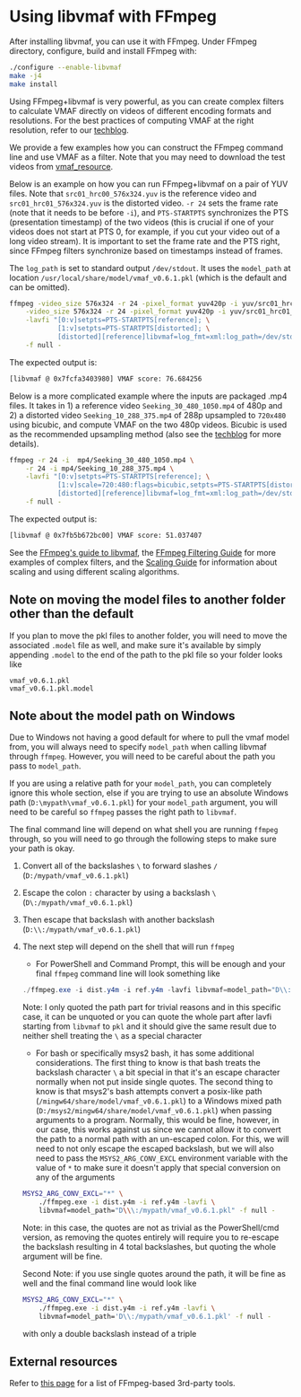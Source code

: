 # Using libvmaf with FFmpeg

After installing libvmaf, you can use it with FFmpeg. Under FFmpeg directory, configure, build and install FFmpeg with:

```bash
./configure --enable-libvmaf
make -j4
make install
```

Using FFmpeg+libvmaf is very powerful, as you can create complex filters to calculate VMAF directly on videos of different encoding formats and resolutions. For the best practices of computing VMAF at the right resolution, refer to our [techblog](https://medium.com/netflix-techblog/vmaf-the-journey-continues-44b51ee9ed12).

We provide a few examples how you can construct the FFmpeg command line and use VMAF as a filter. Note that you may need to download the test videos from [vmaf_resource](https://github.com/Netflix/vmaf_resource/tree/master/python/test/resource).

Below is an example on how you can run FFmpeg+libvmaf on a pair of YUV files. Note that `src01_hrc00_576x324.yuv` is the reference video and `src01_hrc01_576x324.yuv` is the distorted video. `-r 24` sets the frame rate (note that it needs to be before `-i`), and `PTS-STARTPTS` synchronizes the PTS (presentation timestamp) of the two videos (this is crucial if one of your videos does not start at PTS 0, for example, if you cut your video out of a long video stream). It is important to set the frame rate and the PTS right, since FFmpeg filters synchronize based on timestamps instead of frames.

The `log_path` is set to standard output `/dev/stdout`. It uses the `model_path` at location `/usr/local/share/model/vmaf_v0.6.1.pkl` (which is the default and can be omitted).

```bash
ffmpeg -video_size 576x324 -r 24 -pixel_format yuv420p -i yuv/src01_hrc00_576x324.yuv \
    -video_size 576x324 -r 24 -pixel_format yuv420p -i yuv/src01_hrc01_576x324.yuv \
    -lavfi "[0:v]setpts=PTS-STARTPTS[reference]; \
            [1:v]setpts=PTS-STARTPTS[distorted]; \
            [distorted][reference]libvmaf=log_fmt=xml:log_path=/dev/stdout:model_path=/usr/local/share/model/vmaf_v0.6.1.pkl" \
    -f null -
```

The expected output is:

```bash
[libvmaf @ 0x7fcfa3403980] VMAF score: 76.684256
```

Below is a more complicated example where the inputs are packaged .mp4 files. It takes in 1) a reference video `Seeking_30_480_1050.mp4` of 480p and 2) a distorted video `Seeking_10_288_375.mp4` of 288p upsampled to `720x480` using bicubic, and compute VMAF on the two 480p videos. Bicubic is used as the recommended upsampling method (also see the [techblog](https://medium.com/netflix-techblog/vmaf-the-journey-continues-44b51ee9ed12) for more details).

```bash
ffmpeg -r 24 -i  mp4/Seeking_30_480_1050.mp4 \
    -r 24 -i mp4/Seeking_10_288_375.mp4 \
    -lavfi "[0:v]setpts=PTS-STARTPTS[reference]; \
            [1:v]scale=720:480:flags=bicubic,setpts=PTS-STARTPTS[distorted]; \
            [distorted][reference]libvmaf=log_fmt=xml:log_path=/dev/stdout:model_path=/usr/local/share/model/vmaf_v0.6.1.pkl" \
    -f null -
```

The expected output is:

```bash
[libvmaf @ 0x7fb5b672bc00] VMAF score: 51.037407
```

See the [FFmpeg's guide to libvmaf](https://ffmpeg.org/ffmpeg-filters.html#libvmaf), the [FFmpeg Filtering Guide](https://trac.ffmpeg.org/wiki/FilteringGuide) for more examples of complex filters, and the [Scaling Guide](https://trac.ffmpeg.org/wiki/Scaling) for information about scaling and using different scaling algorithms.

## Note on moving the model files to another folder other than the default

If you plan to move the pkl files to another folder, you will need to move the associated `.model` file as well, and make sure it's available by simply appending `.model` to the end of the path to the pkl file so your folder looks like

```none
vmaf_v0.6.1.pkl
vmaf_v0.6.1.pkl.model
```

## Note about the model path on Windows

Due to Windows not having a good default for where to pull the vmaf model from, you will always need to specify `model_path` when calling libvmaf through `ffmpeg`. However, you will need to be careful about the path you pass to `model_path`.

If you are using a relative path for your `model_path`, you can completely ignore this whole section, else if you are trying to use an absolute Windows path (`D:\mypath\vmaf_v0.6.1.pkl`) for your `model_path` argument, you will need to be careful so `ffmpeg` passes the right path to `libvmaf`.

The final command line will depend on what shell you are running `ffmpeg` through, so you will need to go through the following steps to make sure your path is okay.

1. Convert all of the backslashes `\` to forward slashes `/` (`D:/mypath/vmaf_v0.6.1.pkl`)
2. Escape the colon `:` character by using a backslash `\` (`D\:/mypath/vmaf_v0.6.1.pkl`)
3. Then escape that backslash with another backslash (`D:\\:/mypath/vmaf_v0.6.1.pkl`)
4. The next step will depend on the shell that will run `ffmpeg`
    - For PowerShell and Command Prompt, this will be enough and your final `ffmpeg` command line will look something like

    ```powershell
    ./ffmpeg.exe -i dist.y4m -i ref.y4m -lavfi libvmaf=model_path="D\\:/mypath/vmaf_v0.6.1.pkl" -f null -
    ```

    Note: I only quoted the path part for trivial reasons and in this specific case, it can be unquoted or you can quote the whole part after lavfi starting from `libvmaf` to `pkl` and it should give the same result due to neither shell treating the `\` as a special character

    - For bash or specifically msys2 bash, it has some additional considerations. The first thing to know is that bash treats the backslash character `\` a bit special in that it's an escape character normally when not put inside single quotes. The second thing to know is that msys2's bash attempts convert a posix-like path (`/mingw64/share/model/vmaf_v0.6.1.pkl`) to a Windows mixed path (`D:/msys2/mingw64/share/model/vmaf_v0.6.1.pkl`) when passing arguments to a program. Normally, this would be fine, however, in our case, this works against us since we cannot allow it to convert the path to a normal path with an un-escaped colon. For this, we will need to not only escape the escaped backslash, but we will also need to pass the `MSYS2_ARG_CONV_EXCL` environment variable with the value of `*` to make sure it doesn't apply that special conversion on any of the arguments

    ```bash
    MSYS2_ARG_CONV_EXCL="*" \
        ./ffmpeg.exe -i dist.y4m -i ref.y4m -lavfi \
        libvmaf=model_path="D\\\:/mypath/vmaf_v0.6.1.pkl" -f null -
    ```

    Note: in this case, the quotes are not as trivial as the PowerShell/cmd version, as removing the quotes entirely will require you to re-escape the backslash resulting in 4 total backslashes, but quoting the whole argument will be fine.

    Second Note: if you use single quotes around the path, it will be fine as well and the final command line would look like

    ```bash
    MSYS2_ARG_CONV_EXCL="*" \
        ./ffmpeg.exe -i dist.y4m -i ref.y4m -lavfi \
        libvmaf=model_path='D\\:/mypath/vmaf_v0.6.1.pkl' -f null -
    ```

    with only a double backslash instead of a triple

## External resources

Refer to [this page](external_resource.md) for a list of FFmpeg-based 3rd-party tools.
